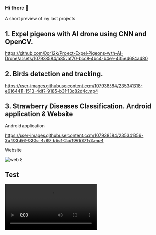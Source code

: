 ### Hi there 👋

<!--
**Dor12k/Dor12k** is a ✨ _special_ ✨ repository because its `README.md` (this file) appears on your GitHub profile.

Here are some ideas to get you started:

- 🔭 I’m currently working on ...
- 🌱 I’m currently learning ...
- 👯 I’m looking to collaborate on ...
- 🤔 I’m looking for help with ...
- 💬 Ask me about ...
- 📫 How to reach me: ...
- 😄 Pronouns: ...
- ⚡ Fun fact: ...
-->

A short preview of my last projects

## 1. Expel pigeons with AI drone using CNN and OpenCV.

https://github.com/Dor12k/Project-Expel-Pigeons-with-AI-Drone/assets/107938584/a852af70-bcc8-4bc4-b4ee-435e4684a480


## 2. Birds detection and tracking.

https://user-images.githubusercontent.com/107938584/235341318-e6164411-1513-4df7-9185-b31f13c82d4c.mp4


## 3. Strawberry Diseases Classification. Android application & Website

Android application

https://user-images.githubusercontent.com/107938584/235341356-3a403d56-020c-4c89-b5c1-2ad1965871e3.mp4

Website

![web 8](https://user-images.githubusercontent.com/107938584/235341422-0fef1f14-3660-4348-8fff-f9d692324457.jpg)


## Test

![Preview.mp4](https://github.com/Dor12k/Dor12k/blob/main/Preview.mp4)

